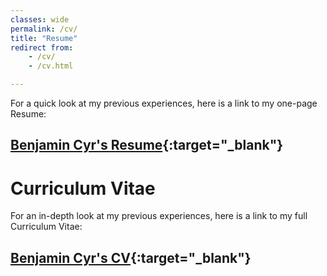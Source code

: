 ```yaml
---
classes: wide
permalink: /cv/
title: "Resume"
redirect from:
    - /cv/
    - /cv.html

---
```


For a quick look at my previous experiences, here is a link to my one-page Resume: 
## [Benjamin Cyr's Resume](/assets/files/ResumeCyrSep2020.pdf){:target="_blank"}


# Curriculum Vitae
For an in-depth look at my previous experiences, here is a link to my full Curriculum Vitae: 
## [Benjamin Cyr's CV](/assets/files/CyrCurriculumVitaeSep2020_2.pdf){:target="_blank"}


